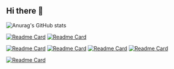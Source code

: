 ## Hi there 👋
![Anurag's GitHub stats](https://github-readme-stats.vercel.app/api?username=ili0n&show_icons=true&theme=nord)


[![Readme Card](https://github-readme-stats.vercel.app/api/pin/?username=ili0n&repo=Cloud_photo_album&theme=nord)](https://github.com/ili0n/Cloud_photo_album)
[![Readme Card](https://github-readme-stats.vercel.app/api/pin/?username=ili0n&repo=BSc_paper&theme=nord)](https://github.com/ili0n/BSc_paper)

[![Readme Card](https://github-readme-stats.vercel.app/api/pin/?username=ili0n&repo=Shuttle-mobile&theme=nord)](https://github.com/ili0n/Shuttle-mobile)
[![Readme Card](https://github-readme-stats.vercel.app/api/pin/?username=ili0n&repo=Shuttle-front&theme=nord)](https://github.com/ili0n/Shuttle-front)
[![Readme Card](https://github-readme-stats.vercel.app/api/pin/?username=ili0n&repo=Shuttle-back&theme=nord)](https://github.com/ili0n/Shuttle-back)
[![Readme Card](https://github-readme-stats.vercel.app/api/pin/?username=ili0n&repo=Shuttle-mobile&theme=nord)](https://github.com/ili0n/Shuttle-mobile)

[![Readme Card](https://github-readme-stats.vercel.app/api/pin/?username=ili0n&repo=WalGOritam&theme=nord)](https://github.com/zograf/WalGOritam)
<!--
**ili0n/ili0n** is a ✨ _special_ ✨ repository because its `README.md` (this file) appears on your GitHub profile.

Here are some ideas to get you started:

- 🔭 I’m currently working on ...
- 🌱 I’m currently learning ...
- 👯 I’m looking to collaborate on ...
- 🤔 I’m looking for help with ...
- 💬 Ask me about ...
- 📫 How to reach me: ...
- 😄 Pronouns: ...
- ⚡ Fun fact: ...
-->
